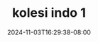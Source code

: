 --- 
title: "kolesi indo 1"
description: "   video bokep kolesi indo 1 ig   baru"
date: 2024-11-03T16:29:38-08:00
file_code: "8ha0n0s3xx8b"
draft: false
cover: "2zbvdn6q543rxiow.jpg"
tags: ["kolesi", "indo", "bokep-indo", "bokep-viral", "bokep-ig"]
length: 1547
fld_id: "1483165"
foldername: "Asd indo 1"
categories: ["Asd indo 1"]
views: 0
---
